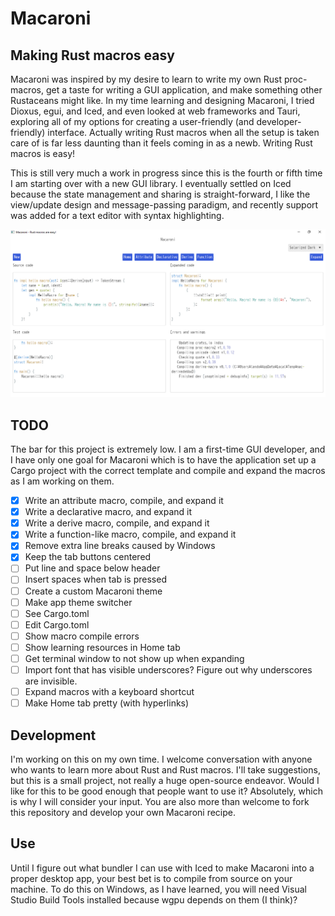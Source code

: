# Macaroni
## Making Rust macros easy

Macaroni was inspired by my desire to learn to write my own Rust proc-macros, get a taste for writing a GUI
application, and make something other Rustaceans might like. In my time learning and designing Macaroni, I
tried Dioxus, egui, and Iced, and even looked at web frameworks and Tauri, exploring all of my
options for creating a user-friendly (and developer-friendly) interface. Actually writing Rust macros when all the setup
is taken care of is far less daunting than it feels coming in as a newb.
Writing Rust macros is easy!

This is still very much a work in progress since this is the fourth or fifth time
I am starting over with a new GUI library.
I eventually settled on Iced because the state management and
sharing is straight-forward, I like the view/update design and message-passing paradigm, and recently support
was added for a text editor with syntax highlighting.

![screenshot](screenshot.png)

## TODO

The bar for this project is extremely low. I am a first-time GUI developer, and I have only one goal
for Macaroni which is to have the application set up a Cargo project with the correct template and
compile and expand the macros as I am working on them.

- [x] Write an attribute macro, compile, and expand it
- [x] Write a declarative macro, and expand it
- [x] Write a derive macro, compile, and expand it
- [x] Write a function-like macro, compile, and expand it
- [x] Remove extra line breaks caused by Windows
- [x] Keep the tab buttons centered
- [ ] Put line and space below header
- [ ] Insert spaces when tab is pressed
- [ ] Create a custom Macaroni theme
- [ ] Make app theme switcher
- [ ] See Cargo.toml
- [ ] Edit Cargo.toml
- [ ] Show macro compile errors
- [ ] Show learning resources in Home tab
- [ ] Get terminal window to not show up when expanding
- [ ] Import font that has visible underscores? Figure out why
      underscores are invisible.
- [ ] Expand macros with a keyboard shortcut
- [ ] Make Home tab pretty (with hyperlinks)

## Development

I'm working on this on my own time. I welcome conversation with anyone who wants to learn more about Rust
and Rust macros. I'll take suggestions, but this is a small project, not really a huge open-source endeavor.
Would I like for this to be good enough that people want to use it? Absolutely, which is why I will consider
your input. You are also more than welcome to fork this repository and develop your own Macaroni recipe.

## Use

Until I figure out what bundler I can use with Iced to make Macaroni into a proper desktop app, your best bet is
to compile from source on your machine. To do this on Windows, as I have learned,
you will need Visual Studio Build Tools installed because wgpu depends on them (I think)?
